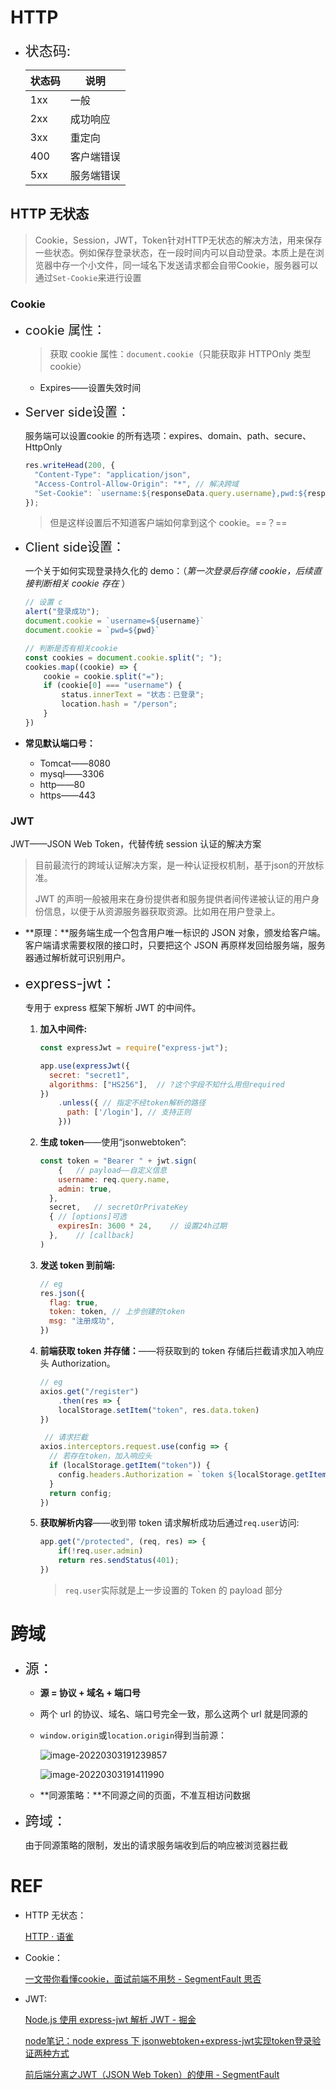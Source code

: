 # HTTP

+ <span style="font-size:22px">状态码:</span>

    | 状态码 | 说明       |
    | ------ | ---------- |
    | 1xx    | 一般       |
    | 2xx    | 成功响应   |
    | 3xx    | 重定向     |
    | 400    | 客户端错误 |
    | 5xx    | 服务端错误 |

    

## HTTP 无状态

> Cookie，Session，JWT，Token针对HTTP无状态的解决方法，用来保存一些状态。例如保存登录状态，在一段时间内可以自动登录。本质上是在浏览器中存一个小文件，同一域名下发送请求都会自带Cookie，服务器可以通过`Set-Cookie`来进行设置

### Cookie

+ <span style="font-size:20px">cookie 属性：</span>

    > 获取 cookie 属性：`document.cookie`（只能获取非 HTTPOnly 类型 cookie）

    + Expires——设置失效时间

+ <span style="font-size:20px">Server side设置：</span>

    服务端可以设置cookie 的所有选项：expires、domain、path、secure、HttpOnly

    ```js
    res.writeHead(200, {
      "Content-Type": "application/json",
      "Access-Control-Allow-Origin": "*", // 解决跨域
      "Set-Cookie": `username:${responseData.query.username},pwd:${responseData.query.pwd}`
    });
    ```

    > 但是这样设置后不知道客户端如何拿到这个 cookie。==？==

+ <span style="font-size:20px">Client side设置：</span>

    一个关于如何实现登录持久化的 demo：（*第一次登录后存储 cookie，后续直接判断相关 cookie 存在* ）

    ```js
    // 设置 c
    alert("登录成功");
    document.cookie = `username=${username}`
    document.cookie = `pwd=${pwd}`
    ```

    ```js
    // 判断是否有相关cookie
    const cookies = document.cookie.split("; ");
    cookies.map((cookie) => {
        cookie = cookie.split("=");
        if (cookie[0] === "username") {
            status.innerText = "状态：已登录";
            location.hash = "/person";
        }
    })
    ```



+ **常见默认端口号：**
    + Tomcat——8080
    + mysql——3306
    + http——80
    + https——443




### JWT

JWT——JSON Web Token，代替传统 session 认证的解决方案

> 目前最流行的跨域认证解决方案，是一种认证授权机制，基于json的开放标准。
>
> JWT 的声明一般被用来在身份提供者和服务提供者间传递被认证的用户身份信息，以便于从资源服务器获取资源。比如用在用户登录上。

+ **原理：**服务端生成一个包含用户唯一标识的 JSON 对象，颁发给客户端。客户端请求需要权限的接口时，只要把这个 JSON 再原样发回给服务端，服务器通过解析就可识别用户。

+ <span style="font-size:22px">express-jwt：</span>

    专用于 express 框架下解析 JWT 的中间件。

    1. **加入中间件:**
    
        ```js
        const expressJwt = require("express-jwt");
        
        app.use(expressJwt({
          secret: "secret1",
          algorithms: ["HS256"],  // ?这个字段不知什么用但required
        })
            .unless({ // 指定不经token解析的路径
              path: ['/login'],	// 支持正则
            }))
        ```
    
    2. **生成 token**——使用“jsonwebtoken”: 
    
        ```js
        const token = "Bearer " + jwt.sign(
        	{   // payload——自定义信息
            username: req.query.name,
            admin: true,
          },
          secret,	// secretOrPrivateKey
          {	// [options]可选
            expiresIn: 3600 * 24,    // 设置24h过期
          },	// [callback]
        )
        ```
    
    3. **发送 token 到前端:**
    
        ```js
        // eg
        res.json({
          flag: true,
          token: token,	// 上步创建的token
          msg: "注册成功",
        })
        ```
    
    4. **前端获取 token 并存储：**——将获取到的 token 存储后拦截请求加入响应头 Authorization。
    
        ```js
        // eg
        axios.get("/register")
        	.then(res => {
          	localStorage.setItem("token", res.data.token)
        })
        
         // 请求拦截
        axios.interceptors.request.use(config => {
          // 若存在token，加入响应头
          if (localStorage.getItem("token")) {
            config.headers.Authorization = `token ${localStorage.getItem("token")}`;
          }
          return config;
        })
        ```
    
    5. **获取解析内容**——收到带 token 请求解析成功后通过`req.user`访问:
    
        ```js
        app.get("/protected", (req, res) => {
        	if(!req.user.admin)
            return res.sendStatus(401);
        })
        ```
    
        > `req.user`实际就是上一步设置的 Token 的 payload 部分



# 跨域

+ <span style="font-size:22px">源：</span>

    + **源 = 协议 + 域名 + 端口号**

    + 两个 url 的协议、域名、端口号完全一致，那么这两个 url 就是同源的

    + `window.origin`或`location.origin`得到当前源：

        ![image-20220303191239857](https://gitee.com/ethereal-bang/images/raw/master/20220303191246.png)

        ![image-20220303191411990](https://gitee.com/ethereal-bang/images/raw/master/20220303191412.png)

    + **同源策略：**不同源之间的页面，不准互相访问数据

+ <span style="font-size:22px">跨域：</span>

    由于同源策略的限制，发出的请求服务端收到后的响应被浏览器拦截

# REF

+ HTTP 无状态：

    [HTTP · 语雀](https://www.yuque.com/ldfgqb/fpkor3/ygl3b6)

+ Cookie：

    [一文带你看懂cookie，面试前端不用愁 - SegmentFault 思否](https://segmentfault.com/a/1190000017332168)

+ JWT:

    [Node.js 使用 express-jwt 解析 JWT - 掘金](https://juejin.cn/post/6844903988970651662)
    
    [node笔记：node express 下 jsonwebtoken+express-jwt实现token登录验证两种方式](https://blog.csdn.net/weixin_45295262/article/details/111828505)
    
    [前后端分离之JWT（JSON Web Token）的使用 - SegmentFault](https://segmentfault.com/a/1190000010444825)

